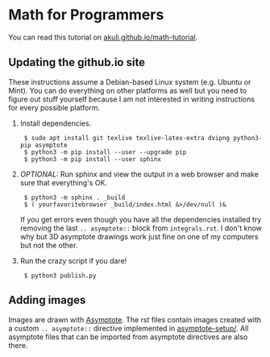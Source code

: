 # Math for Programmers

You can read this tutorial on
[akuli.github.io/math-tutorial](https://akuli.github.io/math-tutorial).

## Updating the github.io site

These instructions assume a Debian-based Linux system (e.g. Ubuntu or
Mint). You can do everything on other platforms as well but you need to
figure out stuff yourself because I am not interested in writing
instructions for every possible platform.

1. Install dependencies.

        $ sudo apt install git texlive texlive-latex-extra dvipng python3-pip asymptote
        $ python3 -m pip install --user --upgrade pip
        $ python3 -m pip install --user sphinx

2. *OPTIONAL:* Run sphinx and view the output in a web browser and make
   sure that everything's OK.

        $ python3 -m sphinx . _build
        $ ( yourfavoritebrowser _build/index.html &>/dev/null )&

    If you get errors even though you have all the dependencies installed try
    removing the last `.. asymptote::` block from `integrals.rst`. I don't know
    why but 3D asymptote drawings work just fine on one of my computers but not
    the other.

3. Run the crazy script if you dare!

        $ python3 publish.py

## Adding images

Images are drawn with [Asymptote](http://asymptote.sourceforge.net/). The rst
files contain images created with a custom `.. asymptote::` directive
implemented in [asymptote-setup/](asymptote-setup/). All asymptote files that
can be imported from asymptote directives are also there.
